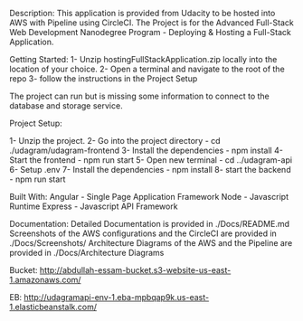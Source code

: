 Description: 
This application is provided from Udacity to be hosted into AWS with Pipeline using CircleCI. The Project is for the Advanced Full-Stack Web Development Nanodegree Program - Deploying & Hosting a Full-Stack Application.

Getting Started:
1- Unzip hostingFullStackApplication.zip locally into the location of your choice.
2- Open a terminal and navigate to the root of the repo
3- follow the instructions in the Project Setup

The project can run but is missing some information to connect to the database and storage service.

Project Setup: 

1- Unzip the project.
2- Go into the project directory - cd ./udagram/udagram-frontend
3- Install the dependencies - npm install
4- Start the frontend - npm run start
5- Open new terminal - cd ../udagram-api
6- Setup .env
7- Install the dependencies - npm install
8- start the backend - npm run start

Built With: 
Angular - Single Page Application Framework
Node - Javascript Runtime
Express - Javascript API Framework

Documentation:
Detailed Documentation is provided in ./Docs/README.md
Screenshots of the AWS configurations and the CircleCI are provided in ./Docs/Screenshots/
Architecture Diagrams of the AWS and the Pipeline are provided in ./Docs/Architecture Diagrams

Bucket: http://abdullah-essam-bucket.s3-website-us-east-1.amazonaws.com/

EB: http://udagramapi-env-1.eba-mpbqap9k.us-east-1.elasticbeanstalk.com/

